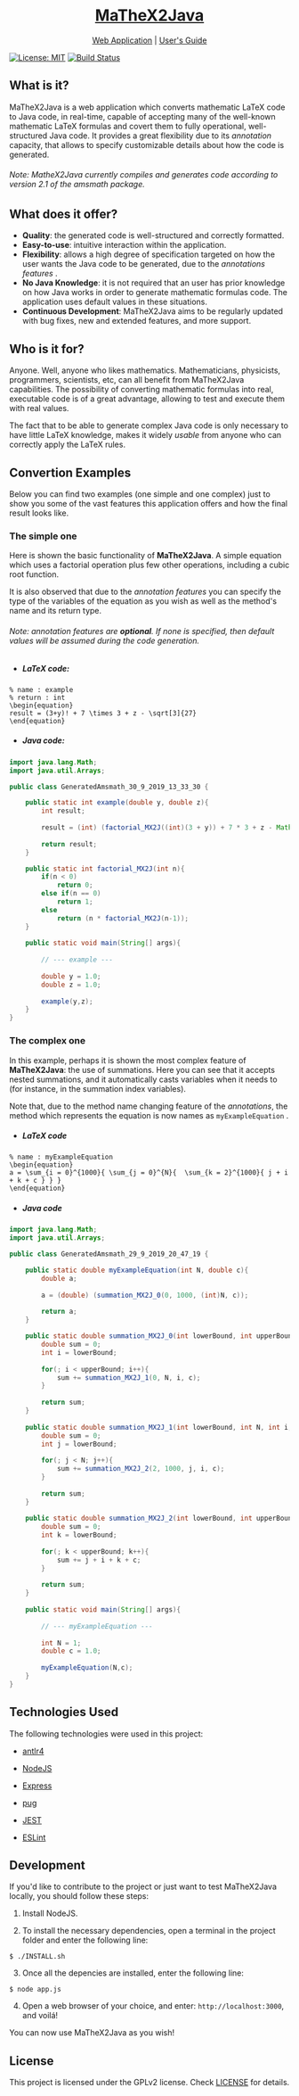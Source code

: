 <h1 align="center">
    <a href="#">MaTheX2Java</a>
</h1> 

<p align="center">
    <a href="#"><u>Web Application</u></a>
    <span> | </span>
    <a href="#"><u>User's Guide</u></a>

</p>

[![License: MIT](https://img.shields.io/badge/license-GPL%20(%3E%3D%202)-blue)](https://www.gnu.org/licenses/old-licenses/gpl-2.0.en.html)
[![Build Status](https://travis-ci.org/francismaria/MaTheX2Java.svg?branch=master)](https://travis-ci.org/francismaria/MaTheX2Java)

## What is it?

MaTheX2Java is a web application which converts mathematic LaTeX code to Java code, in real-time, capable of accepting
many of the well-known mathematic LaTeX formulas and covert them to fully operational, well-structured Java code. It provides
a great flexibility due to its _annotation_ capacity, that allows to specify customizable details about how the code is generated.

###### Note: MatheX2Java currently compiles and generates code according to version 2.1 of the amsmath package.

## What does it offer?

- **Quality**: the generated code is well-structured and correctly formatted.
- **Easy-to-use**: intuitive interaction within the application.
- **Flexibility**: allows a high degree of specification targeted on how the user wants the Java code to be generated, due to the _annotations features_ .
- **No Java Knowledge**: it is not required that an user has prior knowledge on how Java works in order to generate mathematic formulas code. The application uses default values in these situations.
- **Continuous Development**: MaTheX2Java aims to be regularly updated with bug fixes, new and extended features, and more support.

## Who is it for?

Anyone. Well, anyone who likes mathematics. Mathematicians, physicists, programmers, scientists, etc, can all benefit from MaTheX2Java capabilities.
The possibility of converting mathematic formulas into real, executable code is of a great advantage, allowing to test and execute them with real values.

The fact that to be able to generate complex Java code is only necessary to have little LaTeX knowledge, makes it widely <i>usable</i> from anyone who 
can correctly apply the LaTeX rules.

## Convertion Examples

Below you can find two examples (one simple and one complex) just to show you some of the vast features this application offers and how the final result looks like.

### The simple one

Here is shown the basic functionality of **MaTheX2Java**. A simple equation which uses a factorial operation plus few other operations, including a cubic root function.

It is also observed that due to the *annotation features* you can specify the type of the variables of the equation as you wish as well as the method's name and its return type.

###### Note: *annotation features* are **optional**. If none is specified, then default values will be assumed during the code generation.

- ##### LaTeX code:

```
% name : example
% return : int
\begin{equation}
result = (3+y)! + 7 \times 3 + z - \sqrt[3]{27}
\end{equation}
```

- ##### Java code:

```java
import java.lang.Math;
import java.util.Arrays;

public class GeneratedAmsmath_30_9_2019_13_33_30 {

	public static int example(double y, double z){
		int result;
		
		result = (int) (factorial_MX2J((int)(3 + y)) + 7 * 3 + z - Math.pow(27, 1/3));
		
		return result;
	}

	public static int factorial_MX2J(int n){
		if(n < 0)
			return 0;
		else if(n == 0)
			return 1;
		else
			return (n * factorial_MX2J(n-1));
	}
	
	public static void main(String[] args){
		
		// --- example ---
		
		double y = 1.0;
		double z = 1.0;
		
		example(y,z);
	}
}
```

### The complex one

In this example, perhaps it is shown the most complex feature of **MaTheX2Java**: the use of summations.
Here you can see that it accepts nested summations, and it automatically casts variables when it needs to (for instance,
in the summation index variables).

Note that, due to the method name changing feature of the *annotations*, the method which represents the equation is now names as `myExampleEquation`
.

- ##### LaTeX code 

```
% name : myExampleEquation
\begin{equation}
a = \sum_{i = 0}^{1000}{ \sum_{j = 0}^{N}{  \sum_{k = 2}^{1000}{ j + i + k + c } } }
\end{equation}
```

- ##### Java code

```java
import java.lang.Math;
import java.util.Arrays;

public class GeneratedAmsmath_29_9_2019_20_47_19 {

	public static double myExampleEquation(int N, double c){
		double a;
		
		a = (double) (summation_MX2J_0(0, 1000, (int)N, c));
		
		return a;
	}

	public static double summation_MX2J_0(int lowerBound, int upperBound, int N, double c){
		double sum = 0;
		int i = lowerBound;
		
		for(; i < upperBound; i++){
			sum += summation_MX2J_1(0, N, i, c);
		}
		
		return sum;
	}
	
	public static double summation_MX2J_1(int lowerBound, int N, int i, double c){
		double sum = 0;
		int j = lowerBound;
		
		for(; j < N; j++){
			sum += summation_MX2J_2(2, 1000, j, i, c);
		}
		
		return sum;
	}
	
	public static double summation_MX2J_2(int lowerBound, int upperBound, int j, int i, double c){
		double sum = 0;
		int k = lowerBound;
		
		for(; k < upperBound; k++){
			sum += j + i + k + c;
		}
		
		return sum;
	}
	
	public static void main(String[] args){
		
		// --- myExampleEquation ---
		
		int N = 1;
		double c = 1.0;
		
		myExampleEquation(N,c);
	}
}
```

## Technologies Used

The following technologies were used in this project:

* [antlr4](https://github.com/antlr/antlr4)

* [NodeJS](https://nodejs.org/en/)

* [Express](https://expressjs.com)

* [pug](https://pugjs.org/api/getting-started.html)

* [JEST](https://jestjs.io)

* [ESLint](https://eslint.org)

## Development

If you'd like to contribute to the project or just want to test MaTheX2Java locally, you should follow these steps:

1. Install NodeJS.

2. To install the necessary dependencies, open a terminal in the project folder and enter the following line:

```
$ ./INSTALL.sh
```

3. Once all the depencies are installed, enter the following line:

```
$ node app.js
```

4. Open a web browser of your choice, and enter: `http://localhost:3000`, and voilá! 

You can now use MaTheX2Java as you wish!


## License

This project is licensed under the GPLv2 license. Check [LICENSE](./LICENSE.md) for details.
